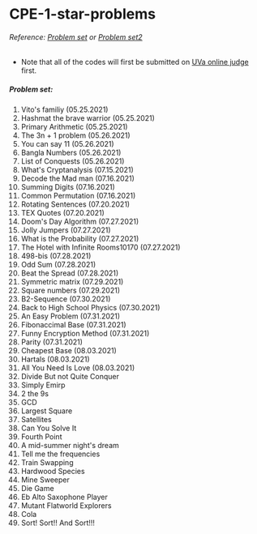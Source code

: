 # CPE-1-star-problems  
  
###### Reference: [Problem set](http://squall.cs.ntou.edu.tw/cprog/practices/CPE1star/problem%20list.html) or [Problem set2](https://cpe.cse.nsysu.edu.tw/environment.php#starList)      
  
- Note that all of the codes will first be submitted on [UVa online judge](https://onlinejudge.org/) first.
  
##### Problem set:  
01. Vito's familiy (05.25.2021)  
02. Hashmat the brave warrior (05.25.2021)  
03. Primary Arithmetic (05.25.2021)  
04. The 3n + 1 problem (05.26.2021)  
05. You can say 11 (05.26.2021)  
06. Bangla Numbers (05.26.2021)  
07. List of Conquests (05.26.2021)  
08. What's Cryptanalysis (07.15.2021)  
09. Decode the Mad man (07.16.2021)  
10. Summing Digits (07.16.2021)  
11. Common Permutation (07.16.2021)  
12. Rotating Sentences (07.20.2021)  
13. TEX Quotes (07.20.2021)  
14. Doom's Day Algorithm (07.27.2021)  
15. Jolly Jumpers (07.27.2021)  
16. What is the Probability (07.27.2021)  
17. The Hotel with Infinite Rooms10170 (07.27.2021)  
18. 498-bis (07.28.2021)  
19. Odd Sum (07.28.2021)    
20. Beat the Spread (07.28.2021)  
21. Symmetric matrix (07.29.2021)  
22. Square numbers (07.29.2021)  
23. B2-Sequence (07.30.2021)  
24. Back to High School Physics (07.30.2021)  
25. An Easy Problem (07.31.2021)  
26. Fibonaccimal Base (07.31.2021)  
27. Funny Encryption Method (07.31.2021)  
28. Parity (07.31.2021)  
29. Cheapest Base (08.03.2021)  
30. Hartals (08.03.2021)  
31. All You Need Is Love (08.03.2021)  
32. Divide But not Quite Conquer  
33. Simply Emirp  
34. 2 the 9s  
35. GCD  
36. Largest Square  
37. Satellites  
38. Can You Solve It  
39. Fourth Point  
40. A mid-summer night's dream  
41. Tell me the frequencies  
42. Train Swapping  
43. Hardwood Species  
44. Mine Sweeper  
45. Die Game  
46. Eb Alto Saxophone Player  
47. Mutant Flatworld Explorers  
48. Cola  
49. Sort! Sort!! And Sort!!!  
  

